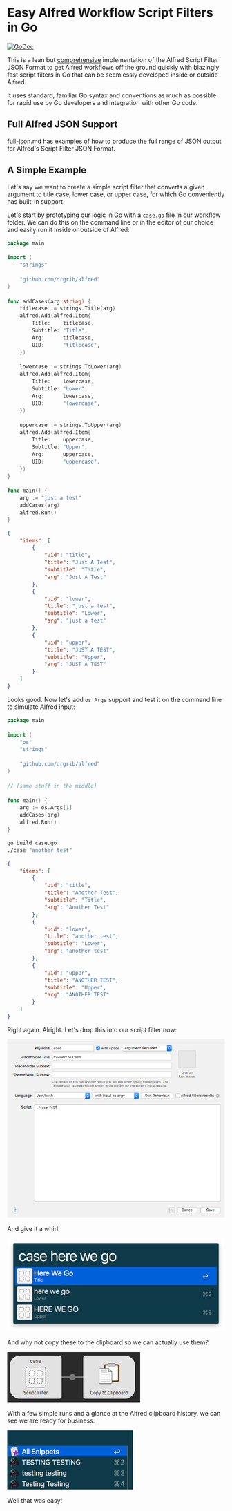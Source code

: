 # Easy Alfred Workflow Script Filters in Go

[![GoDoc][godoc-icon]][godoc-link]

This is a lean but [comprehensive](full-json.md) implementation of the Alfred Script Filter JSON Format to get Alfred workflows off the ground quickly with blazingly fast script filters in Go that can be seemlessly developed inside or outside Alfred. 

It uses standard, familiar Go syntax and conventions as much as possible for rapid use by Go developers and integration with other Go code.

## Full Alfred JSON Support
[full-json.md](full-json.md) has examples of how to produce the full range of JSON output for Alfred's Script Filter JSON Format.

## A Simple Example
Let's say we want to create a simple script filter that converts a given argument to title case, lower case, or upper case, for which Go conveniently has built-in support.

Let's start by prototyping our logic in Go with a `case.go` file in our workflow folder. We can do this on the command line or in the editor of our choice and easily run it inside or outside of Alfred:

``` go
package main

import (
	"strings"

	"github.com/drgrib/alfred"
)

func addCases(arg string) {
	titlecase := strings.Title(arg)
	alfred.Add(alfred.Item{
		Title:    titlecase,
		Subtitle: "Title",
		Arg:      titlecase,
		UID:      "titlecase",
	})

	lowercase := strings.ToLower(arg)
	alfred.Add(alfred.Item{
		Title:    lowercase,
		Subtitle: "Lower",
		Arg:      lowercase,
		UID:      "lowercase",
	})

	uppercase := strings.ToUpper(arg)
	alfred.Add(alfred.Item{
		Title:    uppercase,
		Subtitle: "Upper",
		Arg:      uppercase,
		UID:      "uppercase",
	})
}

func main() {
	arg := "just a test"
	addCases(arg)
	alfred.Run()
}
```
``` json
{
    "items": [
        {
            "uid": "title",
            "title": "Just A Test",
            "subtitle": "Title",
            "arg": "Just A Test"
        },
        {
            "uid": "lower",
            "title": "just a test",
            "subtitle": "Lower",
            "arg": "just a test"
        },
        {
            "uid": "upper",
            "title": "JUST A TEST",
            "subtitle": "Upper",
            "arg": "JUST A TEST"
        }
    ]
}
```

Looks good. Now let's add `os.Args` support and test it on the command line to simulate Alfred input:

``` go
package main

import (
	"os"
	"strings"

	"github.com/drgrib/alfred"
)

// [same stuff in the middle]

func main() {
	arg := os.Args[1]
	addCases(arg)
	alfred.Run()
}
```
``` bash
go build case.go
./case "another test"
```
``` json
{
    "items": [
        {
            "uid": "title",
            "title": "Another Test",
            "subtitle": "Title",
            "arg": "Another Test"
        },
        {
            "uid": "lower",
            "title": "another test",
            "subtitle": "Lower",
            "arg": "another test"
        },
        {
            "uid": "upper",
            "title": "ANOTHER TEST",
            "subtitle": "Upper",
            "arg": "ANOTHER TEST"
        }
    ]
}
```

Right again. Alright. Let's drop this into our script filter now:

<img src="./images/1-script-filter.png" alt="script-filter">

And give it a whirl:

<img src="./images/2-test.png" alt="test">

And why not copy these to the clipboard so we can actually use them?

<img src="./images/3-clipboard.png" alt="clipboard">

With a few simple runs and a glance at the Alfred clipboard history, we can see we are ready for business:

<img src="./images/4-history.png" alt="clipboard">

Well that was easy!

[godoc-icon]: https://godoc.org/github.com/drgrib/alfred?status.svg
[godoc-link]: https://godoc.org/github.com/drgrib/alfred